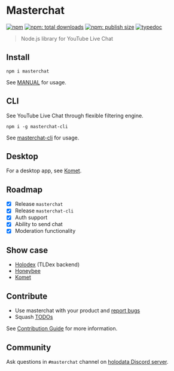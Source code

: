 # Masterchat

[![npm](https://badgen.net/npm/v/masterchat)](https://npmjs.org/package/masterchat)
[![npm: total downloads](https://badgen.net/npm/dt/masterchat)](https://npmjs.org/package/masterchat)
[![npm: publish size](https://badgen.net/packagephobia/publish/masterchat)](https://npmjs.org/package/masterchat)
[![typedoc](https://badgen.net/badge/docs/typedoc/purple)](https://holodata.github.io/masterchat/)

> Node.js library for YouTube Live Chat

## Install

```
npm i masterchat
```

See [MANUAL](https://github.com/holodata/masterchat/tree/master/MANUAL.md) for usage.

## CLI

See YouTube Live Chat through flexible filtering engine.

```
npm i -g masterchat-cli
```

See [masterchat-cli](https://github.com/holodata/masterchat-cli) for usage.

## Desktop

For a desktop app, see [Komet](https://github.com/holodata/komet).

## Roadmap

- [x] Release `masterchat`
- [x] Release `masterchat-cli`
- [x] Auth support
- [x] Ability to send chat
- [x] Moderation functionality

## Show case

- [Holodex](https://holodex.net) (TLDex backend)
- [Honeybee](https://github.com/holodata/honeybee)
- [Komet](https://github.com/holodata/Komet)

## Contribute

- Use masterchat with your product and [report bugs](https://github.com/holodata/masterchat/issues/new)
- Squash [TODOs](https://github.com/holodata/masterchat/search?l=TypeScript&q=TODO)

See [Contribution Guide](./CONTRIBUTING.md) for more information.

## Community

Ask questions in `#masterchat` channel on [holodata Discord server](https://holodata.org/discord).
